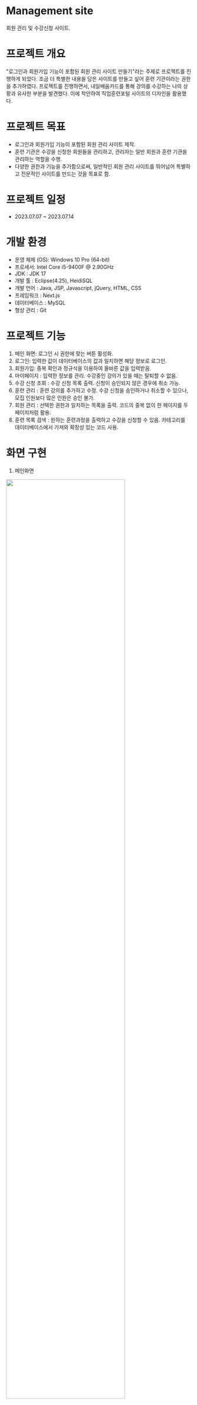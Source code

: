 # Management site

회원 관리 및 수강신청 사이트.



# 프로젝트 개요

"로그인과 회원가입 기능이 포함된 회원 관리 사이트 만들기"라는 주제로 프로젝트를 진행하게 되었다. 조금 더 특별한 내용을 담은 사이트를 만들고 싶어 훈련 기관이라는 권한을 추가하였다.
프로젝트를 진행하면서, 내일배움카드를 통해 강의를 수강하는 나의 상황과 유사한 부분을 발견했다. 이에 착안하여 직업훈련포털 사이트의 디자인을 활용했다.



# 프로젝트 목표

- 로그인과 회원가입 기능이 포함된 회원 관리 사이트 제작.
- 훈련 기관은 수강을 신청한 회원들을 관리하고, 관리자는 일반 회원과 훈련 기관을 관리하는 역할을 수행.
- 다양한 권한과 기능을 추가함으로써, 일반적인 회원 관리 사이트를 뛰어넘어 특별하고 전문적인 사이트를 만드는 것을 목표로 함.



# 프로젝트 일정

 - 2023.07.07 ~ 2023.07.14



# 개발 환경

- 운영 체제 (OS): Windows 10 Pro (64-bit)
- 프로세서: Intel Core i5-9400F @ 2.90GHz
- JDK : JDK 17
- 개발 툴 : Eclipse(4.25), HeidiSQL
- 개발 언어 : Java, JSP, Javascript, jQuery, HTML, CSS
- 프레임워크 : Next.js
- 데이터베이스 : MySQL
- 형상 관리 : Git



# 프로젝트 기능

1. 메인 화면: 로그인 시 권한에 맞는 버튼 활성화.
2. 로그인: 입력한 값이 데이터베이스의 값과 일치하면 해당 정보로 로그인.
3. 회원가입: 중복 확인과 정규식을 이용하여 올바른 값을 입력받음.
4. 마이페이지 : 입력한 정보를 관리. 수강중인 강의가 있을 때는 탈퇴할 수 없음.
5. 수강 신청 조회 : 수강 신청 목록 출력. 신청이 승인되지 않은 경우에 취소 가능.
6. 훈련 관리 : 훈련 강의를 추가하고 수정. 수강 신청을 승인하거나 취소할 수 있으나, 모집 인원보다 많은 인원은 승인 불가.
7. 회원 관리 : 선택한 권한과 일치하는 목록을 출력. 코드의 중복 없이 한 페이지를 두 페이지처럼 활용.
8. 훈련 목록 검색 : 원하는 훈련과정을 출력하고 수강을 신청할 수 있음. 카테고리를 데이터베이스에서 가져와 확장성 있는 코드 사용.



# 화면 구현

1. 메인화면
   
<img width="80%" src="https://github.com/lim997/singleProject_hrd/blob/main/images/01main.png"/>

<img width="80%" src="https://github.com/lim997/singleProject_hrd/blob/main/images/01main_status.png"/>

2. 로그인

<img width="80%" src="https://github.com/lim997/singleProject_hrd/blob/main/images/02login.png"/>

3. 회원가입

<img width="80%" src="https://github.com/lim997/singleProject_hrd/blob/main/images/03join.png"/>

4. 마이페이지: 정보 관리

<img width="80%" src="https://github.com/lim997/singleProject_hrd/blob/main/images/04edit.png"/>

5. 수강 신청 목록 조회

<img width="80%" src="https://github.com/lim997/singleProject_hrd/blob/main/images/05user_class_list.png"/>

6. 훈련 강의 관리

<img width="80%" src="https://github.com/lim997/singleProject_hrd/blob/main/images/06class_edit.png"/>

7. 훈련별 수강 학생 목록 관리

<img width="80%" src="https://github.com/lim997/singleProject_hrd/blob/main/images/07class_student_list.png"/>

8. 회원 관리

<img width="80%" src="https://github.com/lim997/singleProject_hrd/blob/main/images/08user.png"/>

<img width="80%" src="https://github.com/lim997/singleProject_hrd/blob/main/images/08user_list.png"/>

9. 훈련 목록 조회 및 검색

<img width="80%" src="https://github.com/lim997/singleProject_hrd/blob/main/images/09class_list.png"/>

<img width="80%" src="https://github.com/lim997/singleProject_hrd/blob/main/images/09class_list_search.png"/>

10. 훈련 상세 정보

<img width="80%" src="https://github.com/lim997/singleProject_hrd/blob/main/images/10class_details.png"/>


# 자체 평가

 짧은 기간의 프로젝트임에도 불구하고, 많은 기능을 구현하고자 하여 시간적인 부담을 많이 느꼈다. 이 경험으로 실현 가능한 개발 계획을 세우는 것이 중요하다는 것을 배웠다.
 다음 프로젝트에서는 나만의 디자인을 가진 독창적 사이트를 만들고 싶다는 욕심이 생겼다.
